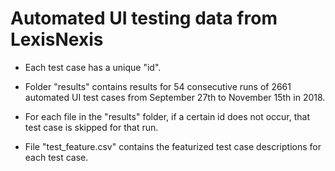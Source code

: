 # Automated UI testing data from LexisNexis

 - Each test case has a unique "id".

 - Folder "results" contains results for 54 consecutive runs of 2661 automated UI test cases from September 27th to November 15th in 2018.
 
 - For each file in the "results" folder, if a certain id does not occur, that test case is skipped for that run.

 - File "test_feature.csv" contains the featurized test case descriptions for each test case.